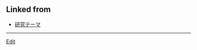 ## Linked from

* [研究テーマ](研究テーマ.md)


----
[Edit](https://github.com/vitroid/vitroid.github.io/blob/master/MD/エアロアイス.md)
